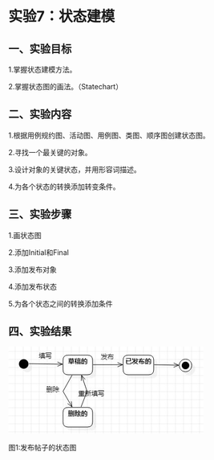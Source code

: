# 实验7：状态建模

## 一、实验目标

1.掌握状态建模方法。

2.掌握状态图的画法。（Statechart）

## 二、实验内容

1.根据用例规约图、活动图、用例图、类图、顺序图创建状态图。

2.寻找一个最关键的对象。

3.设计对象的关键状态，并用形容词描述。

4.为各个状态的转换添加转变条件。

## 三、实验步骤

1.画状态图

2.添加Initial和Final

3.添加发布对象

4.添加发布状态

5.为各个状态之间的转换添加条件

## 四、实验结果

![发布帖子的状态图](./lab7_send.JPG)

图1:发布帖子的状态图
